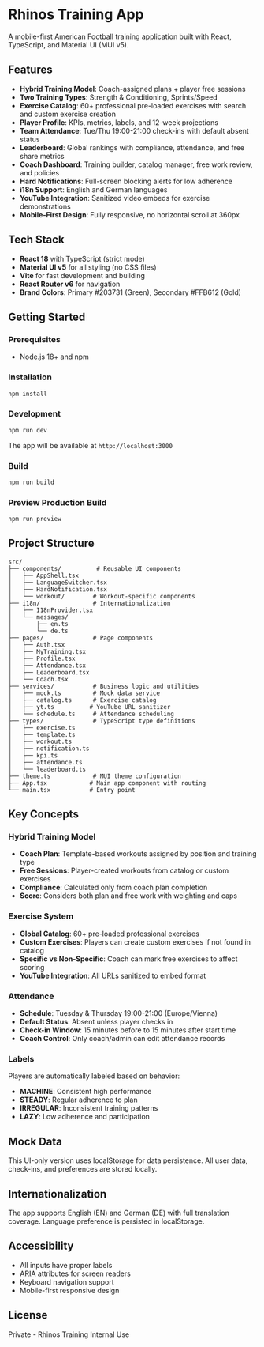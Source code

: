 # Rhinos Training App

A mobile-first American Football training application built with React, TypeScript, and Material UI (MUI v5).

## Features

- **Hybrid Training Model**: Coach-assigned plans + player free sessions
- **Two Training Types**: Strength & Conditioning, Sprints/Speed
- **Exercise Catalog**: 60+ professional pre-loaded exercises with search and custom exercise creation
- **Player Profile**: KPIs, metrics, labels, and 12-week projections
- **Team Attendance**: Tue/Thu 19:00-21:00 check-ins with default absent status
- **Leaderboard**: Global rankings with compliance, attendance, and free share metrics
- **Coach Dashboard**: Training builder, catalog manager, free work review, and policies
- **Hard Notifications**: Full-screen blocking alerts for low adherence
- **i18n Support**: English and German languages
- **YouTube Integration**: Sanitized video embeds for exercise demonstrations
- **Mobile-First Design**: Fully responsive, no horizontal scroll at 360px

## Tech Stack

- **React 18** with TypeScript (strict mode)
- **Material UI v5** for all styling (no CSS files)
- **Vite** for fast development and building
- **React Router v6** for navigation
- **Brand Colors**: Primary #203731 (Green), Secondary #FFB612 (Gold)

## Getting Started

### Prerequisites

- Node.js 18+ and npm

### Installation

```bash
npm install
```

### Development

```bash
npm run dev
```

The app will be available at `http://localhost:3000`

### Build

```bash
npm run build
```

### Preview Production Build

```bash
npm run preview
```

## Project Structure

```
src/
├── components/          # Reusable UI components
│   ├── AppShell.tsx
│   ├── LanguageSwitcher.tsx
│   ├── HardNotification.tsx
│   └── workout/        # Workout-specific components
├── i18n/               # Internationalization
│   ├── I18nProvider.tsx
│   └── messages/
│       ├── en.ts
│       └── de.ts
├── pages/              # Page components
│   ├── Auth.tsx
│   ├── MyTraining.tsx
│   ├── Profile.tsx
│   ├── Attendance.tsx
│   ├── Leaderboard.tsx
│   └── Coach.tsx
├── services/           # Business logic and utilities
│   ├── mock.ts         # Mock data service
│   ├── catalog.ts      # Exercise catalog
│   ├── yt.ts          # YouTube URL sanitizer
│   └── schedule.ts     # Attendance scheduling
├── types/              # TypeScript type definitions
│   ├── exercise.ts
│   ├── template.ts
│   ├── workout.ts
│   ├── notification.ts
│   ├── kpi.ts
│   ├── attendance.ts
│   └── leaderboard.ts
├── theme.ts            # MUI theme configuration
├── App.tsx            # Main app component with routing
└── main.tsx           # Entry point
```

## Key Concepts

### Hybrid Training Model

- **Coach Plan**: Template-based workouts assigned by position and training type
- **Free Sessions**: Player-created workouts from catalog or custom exercises
- **Compliance**: Calculated only from coach plan completion
- **Score**: Considers both plan and free work with weighting and caps

### Exercise System

- **Global Catalog**: 60+ pre-loaded professional exercises
- **Custom Exercises**: Players can create custom exercises if not found in catalog
- **Specific vs Non-Specific**: Coach can mark free exercises to affect scoring
- **YouTube Integration**: All URLs sanitized to embed format

### Attendance

- **Schedule**: Tuesday & Thursday 19:00-21:00 (Europe/Vienna)
- **Default Status**: Absent unless player checks in
- **Check-in Window**: 15 minutes before to 15 minutes after start time
- **Coach Control**: Only coach/admin can edit attendance records

### Labels

Players are automatically labeled based on behavior:
- **MACHINE**: Consistent high performance
- **STEADY**: Regular adherence to plan
- **IRREGULAR**: Inconsistent training patterns
- **LAZY**: Low adherence and participation

## Mock Data

This UI-only version uses localStorage for data persistence. All user data, check-ins, and preferences are stored locally.

## Internationalization

The app supports English (EN) and German (DE) with full translation coverage. Language preference is persisted in localStorage.

## Accessibility

- All inputs have proper labels
- ARIA attributes for screen readers
- Keyboard navigation support
- Mobile-first responsive design

## License

Private - Rhinos Training Internal Use
